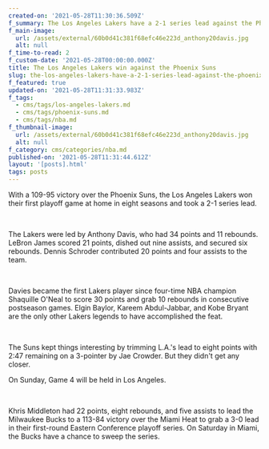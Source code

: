 ```yaml
---
created-on: '2021-05-28T11:30:36.509Z'
f_summary: The Los Angeles Lakers have a 2-1 series lead against the Phoenix Suns
f_main-image:
  url: /assets/external/60b0d41c381f68efc46e223d_anthony20davis.jpg
  alt: null
f_time-to-read: 2
f_custom-date: '2021-05-28T00:00:00.000Z'
title: The Los Angeles Lakers win against the Phoenix Suns
slug: the-los-angeles-lakers-have-a-2-1-series-lead-against-the-phoenix-suns
f_featured: true
updated-on: '2021-05-28T11:31:33.983Z'
f_tags:
  - cms/tags/los-angeles-lakers.md
  - cms/tags/phoenix-suns.md
  - cms/tags/nba.md
f_thumbnail-image:
  url: /assets/external/60b0d41c381f68efc46e223d_anthony20davis.jpg
  alt: null
f_category: cms/categories/nba.md
published-on: '2021-05-28T11:31:44.612Z'
layout: '[posts].html'
tags: posts
---
```


With a 109-95 victory over the Phoenix Suns, the Los Angeles Lakers won their first playoff game at home in eight seasons and took a 2-1 series lead.

‍

The Lakers were led by Anthony Davis, who had 34 points and 11 rebounds. LeBron James scored 21 points, dished out nine assists, and secured six rebounds. Dennis Schroder contributed 20 points and four assists to the team.

‍

Davies became the first Lakers player since four-time NBA champion Shaquille O'Neal to score 30 points and grab 10 rebounds in consecutive postseason games. Elgin Baylor, Kareem Abdul-Jabbar, and Kobe Bryant are the only other Lakers legends to have accomplished the feat.

‍

The Suns kept things interesting by trimming L.A.'s lead to eight points with 2:47 remaining on a 3-pointer by Jae Crowder. But they didn't get any closer.

On Sunday, Game 4 will be held in Los Angeles.

‍

Khris Middleton had 22 points, eight rebounds, and five assists to lead the Milwaukee Bucks to a 113-84 victory over the Miami Heat to grab a 3-0 lead in their first-round Eastern Conference playoff series. On Saturday in Miami, the Bucks have a chance to sweep the series.

‍

